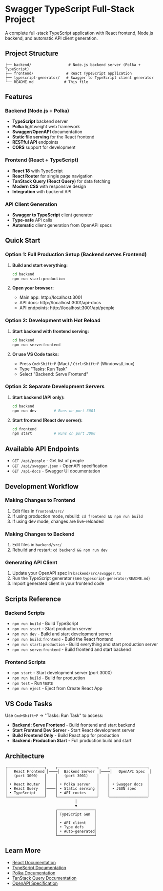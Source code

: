 # Swagger TypeScript Full-Stack Project

A complete full-stack TypeScript application with React frontend, Node.js backend, and automatic API client generation.

## Project Structure

```
├── backend/                 # Node.js backend server (Polka + TypeScript)
├── frontend/               # React TypeScript application
├── typescript-generator/   # Swagger to TypeScript client generator
└── README.md              # This file
```

## Features

### Backend (Node.js + Polka)

- **TypeScript** backend server
- **Polka** lightweight web framework
- **Swagger/OpenAPI** documentation
- **Static file serving** for the React frontend
- **RESTful API** endpoints
- **CORS** support for development

### Frontend (React + TypeScript)

- **React 18** with TypeScript
- **React Router** for single page navigation
- **TanStack Query (React Query)** for data fetching
- **Modern CSS** with responsive design
- **Integration** with backend API

### API Client Generation

- **Swagger to TypeScript** client generator
- **Type-safe** API calls
- **Automatic** client generation from OpenAPI specs

## Quick Start

### Option 1: Full Production Setup (Backend serves Frontend)

1. **Build and start everything:**

   ```bash
   cd backend
   npm run start:production
   ```

2. **Open your browser:**
   - Main app: http://localhost:3001
   - API docs: http://localhost:3001/api-docs
   - API endpoints: http://localhost:3001/api/people

### Option 2: Development with Hot Reload

1. **Start backend with frontend serving:**

   ```bash
   cd backend
   npm run serve:frontend
   ```

2. **Or use VS Code tasks:**
   - Press `Cmd+Shift+P` (Mac) / `Ctrl+Shift+P` (Windows/Linux)
   - Type "Tasks: Run Task"
   - Select "Backend: Serve Frontend"

### Option 3: Separate Development Servers

1. **Start backend (API only):**

   ```bash
   cd backend
   npm run dev        # Runs on port 3001
   ```

2. **Start frontend (React dev server):**
   ```bash
   cd frontend
   npm start          # Runs on port 3000
   ```

## Available API Endpoints

- `GET /api/people` - Get list of people
- `GET /api/swagger.json` - OpenAPI specification
- `GET /api-docs` - Swagger UI documentation

## Development Workflow

### Making Changes to Frontend

1. Edit files in `frontend/src/`
2. If using production mode, rebuild: `cd frontend && npm run build`
3. If using dev mode, changes are live-reloaded

### Making Changes to Backend

1. Edit files in `backend/src/`
2. Rebuild and restart: `cd backend && npm run dev`

### Generating API Client

1. Update your OpenAPI spec in `backend/src/swagger.ts`
2. Run the TypeScript generator (see `typescript-generator/README.md`)
3. Import generated client in your frontend code

## Scripts Reference

### Backend Scripts

- `npm run build` - Build TypeScript
- `npm run start` - Start production server
- `npm run dev` - Build and start development server
- `npm run build:frontend` - Build the React frontend
- `npm run start:production` - Build everything and start production server
- `npm run serve:frontend` - Build frontend and start backend

### Frontend Scripts

- `npm start` - Start development server (port 3000)
- `npm run build` - Build for production
- `npm test` - Run tests
- `npm run eject` - Eject from Create React App

## VS Code Tasks

Use `Cmd+Shift+P` → "Tasks: Run Task" to access:

- **Backend: Serve Frontend** - Build frontend and start backend
- **Start Frontend Dev Server** - Start React development server
- **Build Frontend Only** - Build React app for production
- **Backend: Production Start** - Full production build and start

## Architecture

```
┌─────────────────┐    ┌──────────────────┐    ┌─────────────────┐
│   React Frontend │────│  Backend Server  │────│   OpenAPI Spec  │
│   (port 3000)   │    │   (port 3001)    │    │                 │
│                 │    │                  │    │                 │
│ • React Router  │    │ • Polka server   │    │ • Swagger docs  │
│ • React Query   │────│ • Static serving │    │ • JSON spec     │
│ • TypeScript    │    │ • API routes     │    │                 │
└─────────────────┘    └──────────────────┘    └─────────────────┘
                                │
                                ▼
                       ┌─────────────────┐
                       │ TypeScript Gen  │
                       │                 │
                       │ • API client    │
                       │ • Type defs     │
                       │ • Auto-generated│
                       └─────────────────┘
```

## Learn More

- [React Documentation](https://reactjs.org/)
- [TypeScript Documentation](https://www.typescriptlang.org/)
- [Polka Documentation](https://github.com/lukeed/polka)
- [TanStack Query Documentation](https://tanstack.com/query/latest)
- [OpenAPI Specification](https://swagger.io/specification/)
